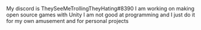 My discord is TheySeeMeTrollingTheyHating#8390
I am working on making open source games with Unity
I am not good at programming and I just do it for my own amusement and for personal projects
